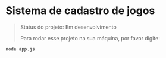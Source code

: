 <h1>Sistema de cadastro de jogos</h1>

 > Status do projeto: Em desenvolvimento
 > 
> Para rodar esse projeto na sua máquina, por favor digite:

```
node app.js
```
